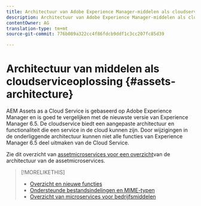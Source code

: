 ```yaml
---
title: Architectuur van Adobe Experience Manager-middelen als cloudservice
description: Architectuur van Adobe Experience Manager-middelen als cloudservice
contentOwner: AG
translation-type: tm+mt
source-git-commit: 776b089a322cc4f86fdcb9ddf1c3cc207fc85d39

---
```



# Architectuur van middelen als cloudserviceoplossing {#assets-architecture}

AEM Assets as a Cloud Service is gebaseerd op Adobe Experience Manager en is goed te vergelijken met de nieuwste versie van Experience Manager 6.5. De cloudservice biedt een aangepaste architectuur en functionaliteit die een service in de cloud kunnen zijn. Door wijzigingen in de onderliggende architectuur kunnen niet alle functies van Experience Manager 6.5 deel uitmaken van de Cloud Service.

Zie dit overzicht van [assetmicroservices voor een overzicht](asset-microservices-overview.md#asset-microservices-architecture)van de architectuur van de assetmicroservices.

>[!MORELIKETHIS]
>
>* [Overzicht en nieuwe functies](/help/assets/overview.md)
>* [Ondersteunde bestandsindelingen en MIME-typen](file-format-support.md)
>* [Overzicht van microservices voor bedrijfsmiddelen](asset-microservices-overview.md)

